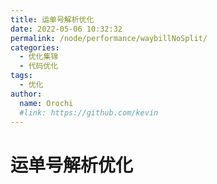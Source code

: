 ```yaml
---
title: 运单号解析优化
date: 2022-05-06 10:32:32
permalink: /node/performance/waybillNoSplit/
categories:
  - 优化集锦
  - 代码优化
tags:
  - 优化
author: 
  name: Orochi
  #link: https://github.com/kevin
---
```

# 运单号解析优化
